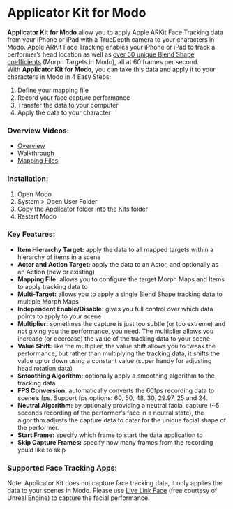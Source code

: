 # Applicator Kit for Modo

**Applicator Kit for Modo** allow you to apply Apple ARKit Face Tracking data from your iPhone or iPad with a TrueDepth camera to your characters in Modo. Apple ARKit Face Tracking enables your iPhone or iPad to track a performer’s head location as well as [over 50 unique Blend Shape coefficients](https://developer.apple.com/documentation/arkit/arfaceanchor/blendshapelocation) (Morph Targets in Modo), all at 60 frames per second. With **Applicator Kit for Modo**, you can take this data and apply it to your characters in Modo in 4 Easy Steps:

1. Define your mapping file
2. Record your face capture performance
3. Transfer the data to your computer
4. Apply the data to your character

### **Overview Videos:**
- [Overview](https://www.youtube.com/watch?v=jOUwkQ5hkuI)
- [Walkthrough](https://www.youtube.com/watch?v=nm-js_KEan4)
- [Mapping Files](https://www.youtube.com/watch?v=1tP6rzJ5bVk)

### **Installation:**
1. Open Modo
2. System > Open User Folder
3. Copy the Applicator folder into the Kits folder
4. Restart Modo

### **Key Features:**
- **Item Hierarchy Target:** apply the data to all mapped targets within a hierarchy of items in a scene
- **Actor and Action Target:** apply the data to an Actor, and optionally as an Action (new or existing)
- **Mapping File:** allows you to configure the target Morph Maps and Items to apply tracking data to
- **Multi-Target:** allows you to apply a single Blend Shape tracking data to multiple Morph Maps
- **Independent Enable/Disable:** gives you full control over which data points to apply to your scene
- **Multiplier:** sometimes the capture is just too subtle (or too extreme) and not giving you the performance, you need. The multiplier allows you increase (or decrease) the value of the tracking data to your scene
- **Value Shift:** like the multiplier, the value shift allows you to tweak the performance, but rather than multiplying the tracking data, it shifts the value up or down using a constant value (super handy for adjusting head rotation data)
- **Smoothing Algorithm:** optionally apply a smoothing algorithm to the tracking data
- **FPS Conversion:** automatically converts the 60fps recording data to scene’s fps. Support fps options: 60, 50, 48, 30, 29.97, 25 and 24.
- **Neutral Algorithm:** by optionally providing a neutral facial capture (~5 seconds recording of the performer’s face in a neutral state), the algorithm adjusts the capture data to cater for the unique facial shape of the performer.
- **Start Frame:** specify which frame to start the data application to
- **Skip Capture Frames:** specify how many frames from the recording you’d like to skip

### **Supported Face Tracking Apps:**
Note:
Applicator Kit does not capture face tracking data, it only applies the data to your scenes in Modo. Please use [Live Link Face](https://apps.apple.com/us/app/live-link-face/id1495370836) (free courtesy of Unreal Engine) to capture the facial performance.

